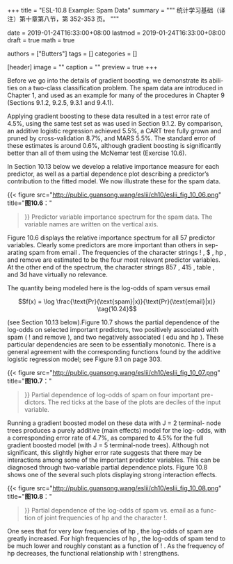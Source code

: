 +++
title = "ESL-10.8 Example: Spam Data"
summary = """
统计学习基础（译注）第十章第八节，第 352-353 页。
"""

date = 2019-01-24T16:33:00+08:00
lastmod = 2019-01-24T16:33:00+08:00
draft = true 
math = true

authors = ["Butters"]
tags = []
categories = []

[header]
image = ""
caption = ""
preview = true
+++

Before we go into the details of gradient boosting, we demonstrate its abili-
ties on a two-class classification problem. The spam data are introduced in
Chapter 1, and used as an example for many of the procedures in Chapter 9
(Sections 9.1.2, 9.2.5, 9.3.1 and 9.4.1).

Applying gradient boosting to these data resulted in a test error rate of
4.5%, using the same test set as was used in Section 9.1.2. By comparison,
an additive logistic regression achieved 5.5%, a CART tree fully grown and
pruned by cross-validation 8.7%, and MARS 5.5%. The standard error of
these estimates is around 0.6%, although gradient boosting is significantly
better than all of them using the McNemar test (Exercise 10.6).

In Section 10.13 below we develop a relative importance measure for
each predictor, as well as a partial dependence plot describing a predictor’s
contribution to the fitted model. We now illustrate these for the spam data.

{{< figure
  src="http://public.guansong.wang/eslii/ch10/eslii_fig_10_06.png"
  title="**图10.6**："
>}}
Predictor variable importance spectrum for the spam data. The
variable names are written on the vertical axis.

Figure 10.6 displays the relative importance spectrum for all 57 predictor
variables. Clearly some predictors are more important than others in sep-
arating spam from email . The frequencies of the character strings ! , $ , hp ,
and remove are estimated to be the four most relevant predictor variables.
At the other end of the spectrum, the character strings 857 , 415 , table , and
3d have virtually no relevance.

The quantity being modeled here is the log-odds of spam versus email

$$f(x) = \log
\frac{\text{Pr}(\text{spam}|x)}{\text{Pr}(\text{email}|x)} \tag{10.24}$$

(see Section 10.13 below).Figure 10.7 shows the partial dependence of the
log-odds on selected important predictors, two positively associated with
spam ( ! and remove ), and two negatively associated ( edu and hp ). These
particular dependencies are seen to be essentially monotonic. There is a
general agreement with the corresponding functions found by the additive
logistic regression model; see Figure 9.1 on page 303.

{{< figure
  src="http://public.guansong.wang/eslii/ch10/eslii_fig_10_07.png"
  title="**图10.7**："
>}}
Partial dependence of log-odds of spam on four important pre-
dictors. The red ticks at the base of the plots are deciles of the input variable.

Running a gradient boosted model on these data with J = 2 terminal-
node trees produces a purely additive (main effects) model for the log-
odds, with a corresponding error rate of 4.7%, as compared to 4.5% for the
full gradient boosted model (with J = 5 terminal-node trees). Although
not significant, this slightly higher error rate suggests that there may be
interactions among some of the important predictor variables. This can
be diagnosed through two-variable partial dependence plots. Figure 10.8
shows one of the several such plots displaying strong interaction effects.

{{< figure
  src="http://public.guansong.wang/eslii/ch10/eslii_fig_10_08.png"
  title="**图10.8**："
>}}
Partial dependence of the log-odds of spam vs. email as a func-
tion of joint frequencies of hp and the character !.

One sees that for very low frequencies of hp , the log-odds of spam are
greatly increased. For high frequencies of hp , the log-odds of spam tend to
be much lower and roughly constant as a function of ! . As the frequency
of hp decreases, the functional relationship with ! strengthens.